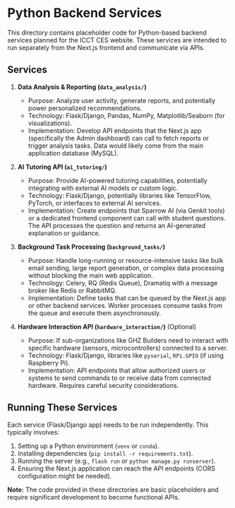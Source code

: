 # Python Backend Services

This directory contains placeholder code for Python-based backend services planned for the ICCT CES website. These services are intended to run separately from the Next.js frontend and communicate via APIs.

## Services

1.  **Data Analysis & Reporting (`data_analysis/`)**
    *   Purpose: Analyze user activity, generate reports, and potentially power personalized recommendations.
    *   Technology: Flask/Django, Pandas, NumPy, Matplotlib/Seaborn (for visualizations).
    *   Implementation: Develop API endpoints that the Next.js app (specifically the Admin dashboard) can call to fetch reports or trigger analysis tasks. Data would likely come from the main application database (MySQL).

2.  **AI Tutoring API (`ai_tutoring/`)**
    *   Purpose: Provide AI-powered tutoring capabilities, potentially integrating with external AI models or custom logic.
    *   Technology: Flask/Django, potentially libraries like TensorFlow, PyTorch, or interfaces to external AI services.
    *   Implementation: Create endpoints that Sparrow AI (via Genkit tools) or a dedicated frontend component can call with student questions. The API processes the question and returns an AI-generated explanation or guidance.

3.  **Background Task Processing (`background_tasks/`)**
    *   Purpose: Handle long-running or resource-intensive tasks like bulk email sending, large report generation, or complex data processing without blocking the main web application.
    *   Technology: Celery, RQ (Redis Queue), Dramatiq with a message broker like Redis or RabbitMQ.
    *   Implementation: Define tasks that can be queued by the Next.js app or other backend services. Worker processes consume tasks from the queue and execute them asynchronously.

4.  **Hardware Interaction API (`hardware_interaction/`)** (Optional)
    *   Purpose: If sub-organizations like GHZ Builders need to interact with specific hardware (sensors, microcontrollers) connected to a server.
    *   Technology: Flask/Django, libraries like `pyserial`, `RPi.GPIO` (if using Raspberry Pi).
    *   Implementation: API endpoints that allow authorized users or systems to send commands to or receive data from connected hardware. Requires careful security considerations.

## Running These Services

Each service (Flask/Django app) needs to be run independently. This typically involves:
1.  Setting up a Python environment (`venv` or `conda`).
2.  Installing dependencies (`pip install -r requirements.txt`).
3.  Running the server (e.g., `flask run` or `python manage.py runserver`).
4.  Ensuring the Next.js application can reach the API endpoints (CORS configuration might be needed).

**Note:** The code provided in these directories are basic placeholders and require significant development to become functional APIs.